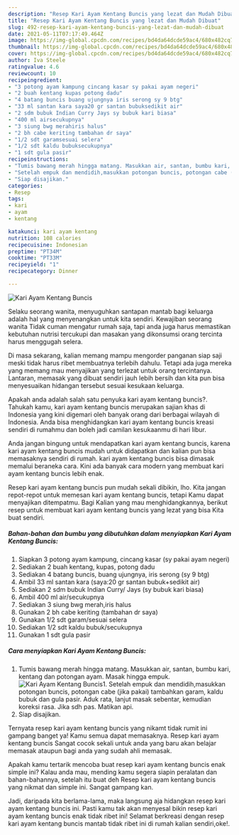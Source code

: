 ```yaml
---
description: "Resep Kari Ayam Kentang Buncis yang lezat dan Mudah Dibuat"
title: "Resep Kari Ayam Kentang Buncis yang lezat dan Mudah Dibuat"
slug: 492-resep-kari-ayam-kentang-buncis-yang-lezat-dan-mudah-dibuat
date: 2021-05-11T07:17:49.464Z
image: https://img-global.cpcdn.com/recipes/bd4da64dcde59ac4/680x482cq70/kari-ayam-kentang-buncis-foto-resep-utama.jpg
thumbnail: https://img-global.cpcdn.com/recipes/bd4da64dcde59ac4/680x482cq70/kari-ayam-kentang-buncis-foto-resep-utama.jpg
cover: https://img-global.cpcdn.com/recipes/bd4da64dcde59ac4/680x482cq70/kari-ayam-kentang-buncis-foto-resep-utama.jpg
author: Iva Steele
ratingvalue: 4.6
reviewcount: 10
recipeingredient:
- "3 potong ayam kampung cincang kasar sy pakai ayam negeri"
- "2 buah kentang kupas potong dadu"
- "4 batang buncis buang ujungnya iris serong sy 9 btg"
- "33 ml santan kara saya20 gr santan bubuksedikit air"
- "2 sdm bubuk Indian Curry Jays sy bubuk kari biasa"
- "400 ml airsecukupnya"
- "3 siung bwg merahiris halus"
- "2 bh cabe keriting tambahan dr saya"
- "1/2 sdt garamsesuai selera"
- "1/2 sdt kaldu bubuksecukupnya"
- "1 sdt gula pasir"
recipeinstructions:
- "Tumis bawang merah hingga matang. Masukkan air, santan, bumbu kari, kentang dan potongan ayam. Masak hingga empuk."
- "Setelah empuk dan mendidih,masukkan potongan buncis, potongan cabe (jika pakai) tambahkan garam, kaldu bubuk dan gula pasir. Aduk rata, lanjut masak sebentar, kemudian koreksi rasa. Jika sdh pas. Matikan api."
- "Siap disajikan."
categories:
- Resep
tags:
- kari
- ayam
- kentang

katakunci: kari ayam kentang 
nutrition: 108 calories
recipecuisine: Indonesian
preptime: "PT34M"
cooktime: "PT33M"
recipeyield: "1"
recipecategory: Dinner

---
```



![Kari Ayam Kentang Buncis](https://img-global.cpcdn.com/recipes/bd4da64dcde59ac4/680x482cq70/kari-ayam-kentang-buncis-foto-resep-utama.jpg)

Selaku seorang wanita, menyuguhkan santapan mantab bagi keluarga adalah hal yang menyenangkan untuk kita sendiri. Kewajiban seorang  wanita Tidak cuman mengatur rumah saja, tapi anda juga harus memastikan kebutuhan nutrisi tercukupi dan masakan yang dikonsumsi orang tercinta harus menggugah selera.

Di masa  sekarang, kalian memang mampu mengorder panganan siap saji meski tidak harus ribet membuatnya terlebih dahulu. Tetapi ada juga mereka yang memang mau menyajikan yang terlezat untuk orang tercintanya. Lantaran, memasak yang dibuat sendiri jauh lebih bersih dan kita pun bisa menyesuaikan hidangan tersebut sesuai kesukaan keluarga. 



Apakah anda adalah salah satu penyuka kari ayam kentang buncis?. Tahukah kamu, kari ayam kentang buncis merupakan sajian khas di Indonesia yang kini digemari oleh banyak orang dari berbagai wilayah di Indonesia. Anda bisa menghidangkan kari ayam kentang buncis kreasi sendiri di rumahmu dan boleh jadi camilan kesukaanmu di hari libur.

Anda jangan bingung untuk mendapatkan kari ayam kentang buncis, karena kari ayam kentang buncis mudah untuk didapatkan dan kalian pun bisa memasaknya sendiri di rumah. kari ayam kentang buncis bisa dimasak memalui beraneka cara. Kini ada banyak cara modern yang membuat kari ayam kentang buncis lebih enak.

Resep kari ayam kentang buncis pun mudah sekali dibikin, lho. Kita jangan repot-repot untuk memesan kari ayam kentang buncis, tetapi Kamu dapat menyajikan ditempatmu. Bagi Kalian yang mau menghidangkannya, berikut resep untuk membuat kari ayam kentang buncis yang lezat yang bisa Kita buat sendiri.

<!--inarticleads1-->

##### Bahan-bahan dan bumbu yang dibutuhkan dalam menyiapkan Kari Ayam Kentang Buncis:

1. Siapkan 3 potong ayam kampung, cincang kasar (sy pakai ayam negeri)
1. Sediakan 2 buah kentang, kupas, potong dadu
1. Sediakan 4 batang buncis, buang ujungnya, iris serong (sy 9 btg)
1. Ambil 33 ml santan kara (saya:20 gr santan bubuk+sedikit air)
1. Sediakan 2 sdm bubuk Indian Curry/ Jays (sy bubuk kari biasa)
1. Ambil 400 ml air/secukupnya
1. Sediakan 3 siung bwg merah,iris halus
1. Gunakan 2 bh cabe keriting (tambahan dr saya)
1. Gunakan 1/2 sdt garam/sesuai selera
1. Sediakan 1/2 sdt kaldu bubuk/secukupnya
1. Gunakan 1 sdt gula pasir




<!--inarticleads2-->

##### Cara menyiapkan Kari Ayam Kentang Buncis:

1. Tumis bawang merah hingga matang. Masukkan air, santan, bumbu kari, kentang dan potongan ayam. Masak hingga empuk.
<img src="https://img-global.cpcdn.com/steps/485b712f74a13887/160x128cq70/kari-ayam-kentang-buncis-langkah-memasak-1-foto.jpg" alt="Kari Ayam Kentang Buncis">1. Setelah empuk dan mendidih,masukkan potongan buncis, potongan cabe (jika pakai) tambahkan garam, kaldu bubuk dan gula pasir. Aduk rata, lanjut masak sebentar, kemudian koreksi rasa. Jika sdh pas. Matikan api.
1. Siap disajikan.




Ternyata resep kari ayam kentang buncis yang nikamt tidak rumit ini gampang banget ya! Kamu semua dapat memasaknya. Resep kari ayam kentang buncis Sangat cocok sekali untuk anda yang baru akan belajar memasak ataupun bagi anda yang sudah ahli memasak.

Apakah kamu tertarik mencoba buat resep kari ayam kentang buncis enak simple ini? Kalau anda mau, mending kamu segera siapin peralatan dan bahan-bahannya, setelah itu buat deh Resep kari ayam kentang buncis yang nikmat dan simple ini. Sangat gampang kan. 

Jadi, daripada kita berlama-lama, maka langsung aja hidangkan resep kari ayam kentang buncis ini. Pasti kamu tak akan menyesal bikin resep kari ayam kentang buncis enak tidak ribet ini! Selamat berkreasi dengan resep kari ayam kentang buncis mantab tidak ribet ini di rumah kalian sendiri,oke!.

